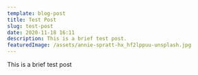 ```yaml
---
template: blog-post
title: Test Post
slug: test-post
date: 2020-11-18 16:11
description: This is a brief test post.
featuredImage: /assets/annie-spratt-hx_hf2lppuu-unsplash.jpg
---
```

This is a brief test post